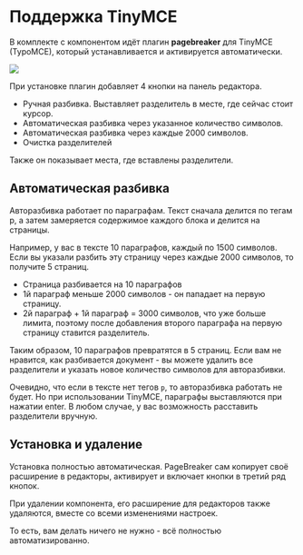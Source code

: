 # Поддержка TinyMCE

В комплекте с компонентом идёт плагин **pagebreaker** для TinyMCE (TypoMCE), который устанавливается и активируется автоматически.

[![](https://file.modx.pro/files/1/0/7/107a1db721d445261fef7fd5d707e80ds.jpg)](https://file.modx.pro/files/1/0/7/107a1db721d445261fef7fd5d707e80d.png)

При установке плагин добавляет 4 кнопки на панель редактора.

- Ручная разбивка. Выставляет разделитель в месте, где сейчас стоит курсор.
- Автоматическая разбивка через указанное количество символов.
- Автоматическая разбивка через каждые 2000 символов.
- Очистка разделителей

Также он показывает места, где вставлены разделители.

## Автоматическая разбивка

Авторазбивка работает по параграфам. Текст сначала делится по тегам p, а затем замеряется содержимое каждого блока и делится на страницы.

Например, у вас в тексте 10 параграфов, каждый по 1500 символов. Если вы указали разбить эту страницу через каждые 2000 символов, то получите 5 страниц.

- Страница разбивается на 10 параграфов
- 1й параграф меньше 2000 символов - он пападает на первую страницу.
- 2й параграф + 1й параграф = 3000 символов, что уже больше лимита, поэтому после добавления второго параграфа на первую страницу ставится разделитель.

Таким образом, 10 параграфов превратятся в 5 страниц.
Если вам не нравится, как разбивается документ - вы можете удалить все разделители и указать новое количество символов для авторазбивки.

Очевидно, что если в тексте нет тегов `p`, то авторазбивка работать не будет. Но при использовании TinyMCE, параграфы выставляются при нажатии enter.
В любом случае, у вас возможность расставить разделители вручную.

## Установка и удаление

Установка полностью автоматическая. PageBreaker сам копирует своё расширение в редакторы, активирует и включает кнопки в третий ряд кнопок.

При удалении компонента, его расширение для редакторов также удаляются, вместе со всеми изменениями настроек.

То есть, вам делать ничего не нужно - всё полностью автоматизированно.
